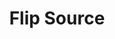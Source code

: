 ---
title: Flip Source
description: Flip a source horizontally, vertically, or both
parameters:
  - name: SlobsConnection
  - name: SlobsScene
  - name: SlobsSource
  - name: Mode
    type: Select
    required: true
    description: |
      Choose how to flip the selected source

      - `Horizontal`: Flip the source horizontally
      - `Vertical`: Flip the source vertically
      - `Both`: Flip the source horizontally and vertically
variables: []
csharpMethods: []
---